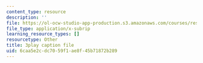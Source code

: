 ```yaml
---
content_type: resource
description: ''
file: https://ol-ocw-studio-app-production.s3.amazonaws.com/courses/res-3-002-collaborative-design-and-creative-expression-with-arduino-microcontrollers-january-iap-2017/6caa5e2cdc7059f1ae8f45b71872b289_0RtBiJ_FTag.vtt
file_type: application/x-subrip
learning_resource_types: []
resourcetype: Other
title: 3play caption file
uid: 6caa5e2c-dc70-59f1-ae8f-45b71872b289
---
```


